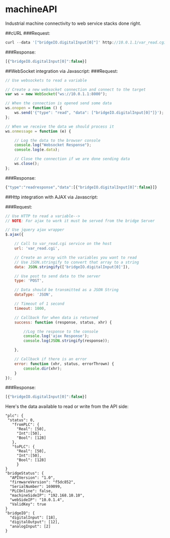 # machineAPI

Industrial machine connectivity to web service stacks done right.

##cURL
###Request:
```javascript
curl --data '["bridgeIO.digitalInput[0]"]' http://10.0.1.1/var_read.cgi
```
###Response:
```javascript
[{"bridgeIO.digitalInput[0]":false}]
```

##WebSocket integration via Javascript:
###Request:
```javascript
// Use websockets to read a variable

// Create a new websocket connection and connect to the target
var ws = new WebSocket("ws://10.0.1.1:8000");

// When the connection is opened send some data
ws.onopen = function () {
	ws.send('{"type": "read", "data": ["bridgeIO.digitalInput[0]"]}');
};

// When we receive the data we should process it
ws.onmessage = function (e) {

	// Log the data to the browser console
	console.log("Websocket Response");
	console.log(e.data);

	// Close the connection if we are done sending data
	ws.close();
};
```
###Response:
```javascript
{"type":"readresponse","data":[{"bridgeIO.digitalInput[0]":false}]}
```

##Http integration with AJAX via Javascript:

###Request:
```javascript
// Use HTTP to read a variable-->
// NOTE: For ajax to work it must be served from the bridge Server

// Use jquery ajax wrapper
$.ajax({

	// Call to var_read.cgi service on the host
	url: 'var_read.cgi',

	// Create an array with the variables you want to read
	// Use JSON.stringify to convert that array to a string
	data: JSON.stringify(['bridgeIO.digitalInput[0]']),

	// Use post to send data to the server
	type: 'POST',

	// Data should be transmitted as a JSON String
	dataType: 'JSON',

	// Timeout of 1 second
	timeout: 1000,

	// Callback for when data is returned
	success: function (response, status, xhr) {

		//Log the response to the console
		console.log('ajax Response');
		console.log(JSON.stringify(response));

	},

	// Callback if there is an error
	error: function (xhr, status, errorThrown) {
		console.dir(xhr);
	}
});
```
###Response:
```javascript
[{"bridgeIO.digitalInput[0]":false}]
```



Here's the data available to read or write from the API side:

```
"plc": {
 "status": 0,
   "fromPLC": {
     "Real": [50],
     "Int":[50],
     "Bool": [128]
   },
   "toPLC": {
     "Real": [50],
     "Int":[50],
     "Bool": [128]
     }
}
"bridgeStatus": {
  "APIVersion": "1.0",
  "firmwareVersion": "f5dc852",
  "SerialNumber": 169099,
  "PLCOnline": false,
  "machineSideIP": "192.168.10.10",
  "webSideIP": "10.0.1.4",
  "ValidKey": true
}
"bridgeIO": {
  "digitalInput": [18],
  "digitalOutput": [12],
  "analogInput": [2]
}
```
